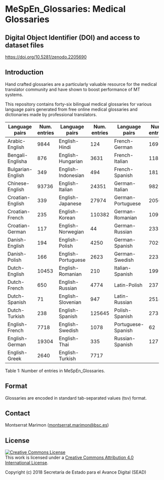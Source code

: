 # MeSpEn_Glossaries: Medical Glossaries

## Digital Object Identifier (DOI) and access to dataset files

https://doi.org/10.5281/zenodo.2205690


## Introduction

Hand crafted glossaries are a particularly valuable resource for the medical translator community and have shown to boost
performance of MT systems.

This repository contains forty-six bilingual medical glossaries for various language pairs generated from free online medical 
glossaries and dictionaries made by professional translators.  


| Language pairs | Num. entries | Language pairs | Num. entries | Language pairs | Num. entries |
| -------------- | ------------ | -------------- | ------------ | -------------- | ------------ |
| Arabic-English   | 9844 | English-Hindi | 124 | French-German | 169  |
| Bengali-Englisha | 876 | English-Hungarian | 3631 | French-Italian | 118  |
| Bulgarian-English | 349 | English-Indonesian | 494  | French-Spanish | 181  |
| Chinese-English | 93736 | English-Italian | 24351 | German-Italian |  982  |
| Croatian-English |339  | English-Japanese | 27974 | German-Portuguese | 2056 |
| Croatian-French | 235 | English-Korean | 110382 | German-Romanian | 109  |
| Croatian-German | 117  | English-Norwegian | 44  | German-Russian | 233  |
| Danish-English | 194  | English-Polish | 4250  | German-Spanish | 7029  |
| Danish-Polish | 166  | English-Portuguese | 2623 | German-Swedish | 2232  |
| Dutch-English | 10453 | English-Romanian | 210 | Italian-Spanish | 199 |
| Dutch-French | 650  | English-Russian | 4774 |  Latin-Polish | 237  |
| Dutch-Spanish | 71  | English-Slovenian | 947 | Latin-Russian | 2518 |
| Dutch-Turkish | 238 | English-Spanish | 125645 | Polish-Spanish | 273  |
| English-French | 7718 | English-Swedish | 1078  | Portuguese-Spanish | 62 |
| English-German | 19304 | English-Thai | 335  | Russian-Spanish | 127 |
| English-Greek | 2640 | English-Turkish | 7717  |

Table 1: Number of entries in MeSpEn_Glossaries.


## Format

Glossaries are encoded in standard tab-separated values (tsv) format.


## Contact

Montserrat Marimon (montserrat.marimon@bsc.es)


## License

<a rel="license" href="http://creativecommons.org/licenses/by/4.0/"><img alt="Creative Commons License" style="border-width:0" src="https://i.creativecommons.org/l/by/4.0/88x31.png" /></a><br />This work is licensed under a <a rel="license" href="http://creativecommons.org/licenses/by/4.0/">Creative Commons Attribution 4.0 International License</a>.

Copyright (c) 2018 Secretaría de Estado para el Avance Digital (SEAD)
